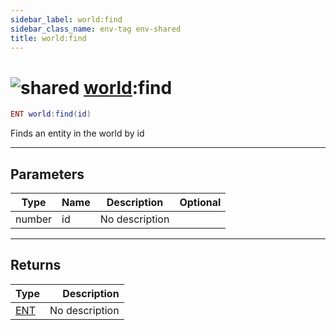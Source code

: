 ```yaml
---
sidebar_label: world:find
sidebar_class_name: env-tag env-shared
title: world:find
---
```


# <img src='/img/wiki/shared.png' alt='shared' classname='env-tag' /> [world](../world/README.md):find

```lua
ENT world:find(id)
```

Finds an entity in the world by id<br/>

-----------------
## Parameters

| Type   | Name | Description | Optional |
| ------ | ---- | ----------- | -------: |
| number | id | No description |   |

-----------------
## Returns

| Type   | Description |
| ------ | ----------: |
| [ENT](../ent/README.md) | No description |
